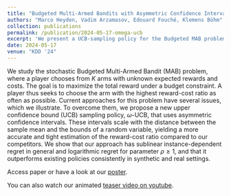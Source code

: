```yaml
---
title: "Budgeted Multi-Armed Bandits with Asymmetric Confidence Intervals"
authors: "Marco Heyden, Vadim Arzamasov, Edouard Fouché, Klemens Böhm"
collection: publications
permalink: /publication/2024-05-17-omega-ucb
excerpt: 'We present a UCB-sampling policy for the Budgeted MAB problem that uses asymmetric confidence intervals to overcome issues of existing policies; our policy achieves logarithmic regret and outperforms existing policies in synthetic and real settings.'
date: 2024-05-17
venue: "KDD '24"
---
```

We study the stochastic Budgeted Multi-Armed Bandit (MAB) problem, where a player chooses from $K$ arms with unknown expected rewards and costs. The goal is to maximize the total reward under a budget constraint. A player thus seeks to choose the arm with the highest reward-cost ratio as often as possible. Current approaches for this problem have several issues, which we illustrate. To overcome them, we propose a new upper confidence bound (UCB) sampling policy, $\omega$-UCB, that uses asymmetric confidence intervals. These intervals scale with the distance between the sample mean and the bounds of a random variable, yielding a more accurate and tight estimation of the reward-cost ratio compared to our competitors. We show that our approach has sublinear instance-dependent regret in general and logarithmic regret for parameter $\rho\geq 1$, and that it outperforms existing policies consistently in synthetic and real settings.

<a class="btn" style="text-decoration: none;" href="/files/Budgeted_Bandits_with_Asymmetric_Confidence_Intervals__KDD_24.pdf" rel="permalink">Access paper</a> or have a look at our [poster](/files/omega_ucb_poster.pdf).

You can also watch our animated [teaser video on youtube](https://youtu.be/tRQ1-DiXIME?si=2fxHZoI5E6e_xveu).
